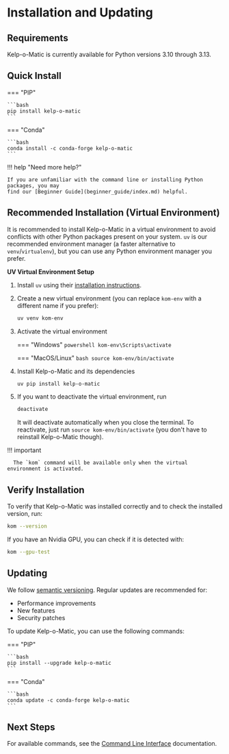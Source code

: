 # Installation and Updating

## Requirements

Kelp-o-Matic is currently available for Python versions 3.10 through 3.13.

## Quick Install

=== "PIP"

    ```bash
    pip install kelp-o-matic
    ```

=== "Conda"

    ```bash
    conda install -c conda-forge kelp-o-matic
    ```

!!! help "Need more help?"

    If you are unfamiliar with the command line or installing Python packages, you may
    find our [Beginner Guide](beginner_guide/index.md) helpful.

## Recommended Installation (Virtual Environment)

It is recommended to install Kelp-o-Matic in a virtual environment to avoid conflicts
with other Python packages present on your system. `uv` is our recommended environment manager
(a faster alternative to `venv`/`virtualenv`), but you can use any Python environment manager you prefer.

**UV Virtual Environment Setup**

1. Install `uv` using their [installation instructions](https://docs.astral.sh/uv/getting-started/installation/).

2. Create a new virtual environment (you can replace `kom-env` with a different name if you prefer):
    ```bash
    uv venv kom-env 
    ```

3. Activate the virtual environment

    === "Windows"
        ```powershell
        kom-env\Scripts\activate
        ```

    === "MacOS/Linux"
        ```bash
        source kom-env/bin/activate
        ```

4. Install Kelp-o-Matic and its dependencies

    ```bash
    uv pip install kelp-o-matic
    ```

5. If you want to deactivate the virtual environment, run

    ```bash
    deactivate
    ```

   It will deactivate automatically when you close the terminal. To reactivate, just run `source kom-env/bin/activate`
   (you don't have to reinstall Kelp-o-Matic though).

!!! important 

      The `kom` command will be available only when the virtual environment is activated.

## Verify Installation

To verify that Kelp-o-Matic was installed correctly and to check the installed version, run:

```bash
kom --version
```

If you have an Nvidia GPU, you can check if it is detected with:

```bash
kom --gpu-test
```

## Updating

We follow [semantic versioning](https://semver.org/). Regular updates are recommended for:

- Performance improvements
- New features
- Security patches

To update Kelp-o-Matic, you can use the following commands:

=== "PIP"

    ```bash
    pip install --upgrade kelp-o-matic
    ```

=== "Conda"

    ```bash
    conda update -c conda-forge kelp-o-matic
    ```

## Next Steps

For available commands, see the [Command Line Interface](cli.md) documentation.
